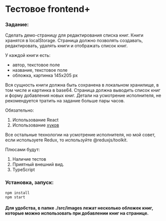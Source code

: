 # Тестовое frontend+

### Задание:
Сделать демо-страницу для редактирования списка книг. Книги хранятся в localStorage. Страница должно позволять создавать, редактировать, удалять книги и отображать список книг.

У каждой книги есть:

- автор, текстовое поле
- название, текстовое поле
- обложка, картинка 145х205 px

Вся сущность книги должна быть сохранена в локальном хранилище, в том числе и картинка в base64.
Страница должна выводить список книг и форму добавления новых книг. Детали на усмотрение исполнителя, не рекомендуется тратить на задание больше пары часов.

Обязательно:

1. Использование React
2. Использование  [хуков](https://reactjs.org/docs/hooks-intro.html "хуков")

Все остальные технологии на усмотрение исполнителя, но мой совет, если используете Redux, то используйте  @reduxjs/toolkit.

Плюсами будут:

1. Наличие тестов
2. Приятный внешний вид.
3. TypeScript

### Установка, запуск:
    npm install
    npm start
#### Для удобства, в папке ./src/images лежат несколько обложек книг, которые можно использовать при добавлении книг на странице.